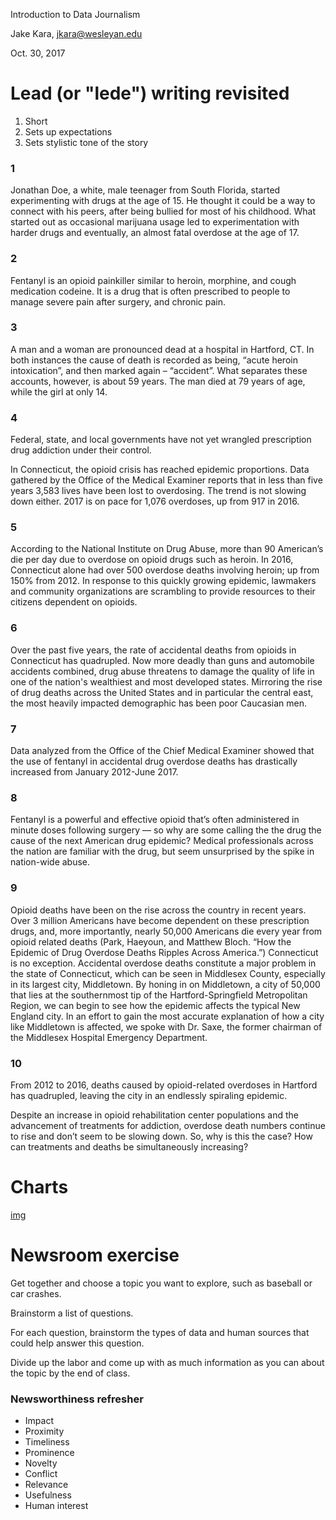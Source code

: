 Introduction to Data Journalism 

Jake Kara, jkara@wesleyan.edu 

Oct. 30, 2017

# Lead (or "lede") writing revisited

1. Short
2. Sets up expectations 
3. Sets stylistic tone of the story

### 1

Jonathan Doe, a white, male teenager from South Florida, started
experimenting with drugs at the age of 15. He thought it could be a way to
connect with his peers, after being bullied for most of his childhood. What
started out as occasional marijuana usage led to experimentation with
harder drugs and eventually, an almost fatal overdose at the age of 17.

### 2

Fentanyl is an opioid painkiller similar to heroin, morphine, and cough
medication codeine. It is a drug that is often prescribed to people to
manage severe pain after surgery, and chronic pain.

### 3

A man and a woman are pronounced dead at a hospital in Hartford, CT. In
both instances the cause of death is recorded as being, “acute heroin
intoxication”, and then marked again – “accident”. What separates these
accounts, however, is about 59 years. The man died at 79 years of age,
while the girl at only 14.

### 4

Federal, state, and local governments have not yet wrangled
prescription drug addiction under their control.

In Connecticut, the opioid crisis has reached epidemic proportions. Data
gathered by the Office of the Medical Examiner reports that in less than
five years 3,583 lives have been lost to overdosing. The trend is not
slowing down either. 2017 is on pace for 1,076 overdoses, up from 917 in
2016.

### 5

According to the National Institute on Drug Abuse, more than 90 American’s
die per day due to overdose on opioid drugs such as heroin. In 2016,
Connecticut alone had over 500 overdose deaths involving heroin; up from
150% from 2012. In response to this quickly growing epidemic, lawmakers and
community organizations are scrambling to provide resources to their
citizens dependent on opioids.

### 6

Over the past five years, the rate of accidental deaths from opioids in
Connecticut has quadrupled. Now more deadly than guns and automobile
accidents combined, drug abuse threatens to damage the quality of life in
one of the nation's wealthiest and most developed states. Mirroring the
rise of drug deaths across the United States and in particular the central
east, the most heavily impacted demographic has been poor Caucasian men.

### 7

Data analyzed from the Office of the Chief Medical Examiner showed that the
use of fentanyl in accidental drug overdose deaths has drastically
increased from January 2012-June 2017.

### 8

Fentanyl is a powerful and effective opioid that’s often administered in
minute doses following surgery — so why are some calling the the drug the
cause of the next American drug epidemic? Medical professionals across the
nation are familiar with the drug, but seem unsurprised by the spike in
nation-wide abuse.


### 9

Opioid deaths have been on the rise across the country in recent
years. Over 3 million Americans have become dependent on these prescription
drugs, and, more importantly, nearly 50,000 Americans die every year from
opioid related deaths (Park, Haeyoun, and Matthew Bloch. “How the Epidemic
of Drug Overdose Deaths Ripples Across America.”) Connecticut is no
exception. Accidental overdose deaths constitute a major problem in the
state of Connecticut, which can be seen in Middlesex County, especially in
its largest city, Middletown. By honing in on Middletown, a city of 50,000
that lies at the southernmost tip of the Hartford-Springfield Metropolitan
Region, we can begin to see how the epidemic affects the typical New
England city. In an effort to gain the most accurate explanation of how a
city like Middletown is affected, we spoke with Dr. Saxe, the former
chairman of the Middlesex Hospital Emergency Department.

### 10

From 2012 to 2016, deaths caused by opioid-related overdoses in Hartford
has quadrupled, leaving the city in an endlessly spiraling epidemic.

Despite an increase in opioid rehabilitation center populations and the
advancement of treatments for addiction, overdose death numbers continue to
rise and don’t seem to be slowing down. So, why is this the case? How can
treatments and deaths be simultaneously increasing?

# Charts

[img](img)

# Newsroom exercise

Get together and choose a topic you want to explore, such as baseball or
car crashes. 

Brainstorm a list of questions. 

For each question, brainstorm the types of data and human sources that
could help answer this question. 

Divide up the labor and come up with as much information as you can about
the topic by the end of class. 

### Newsworthiness refresher

* Impact
* Proximity
* Timeliness
* Prominence
* Novelty
* Conflict
* Relevance
* Usefulness
* Human interest